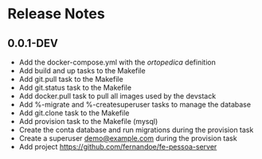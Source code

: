 # Release Notes


## 0.0.1-DEV

- Add the docker-compose.yml with the *ortopedica* definition
- Add build and up tasks to the Makefile
- Add git.pull task to the Makefile
- Add git.status task to the Makefile
- Add docker.pull task to pull all images used by the devstack
- Add %-migrate and %-createsuperuser tasks to manage the database
- Add git.clone task to the Makefile
- Add provision task to the Makefile (mysql)
- Create the conta database and run migrations during the provision task
- Create a superuser demo@example.com during the provision task
- Add project https://github.com/fernandoe/fe-pessoa-server
